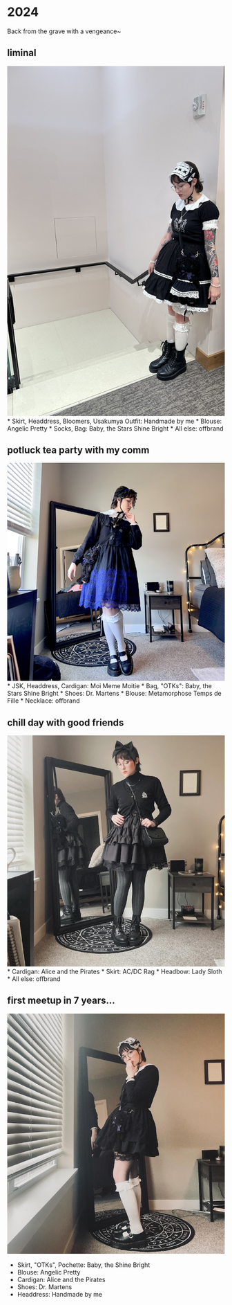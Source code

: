 # 2024

Back from the grave with a vengeance~

## liminal
<img src="/img/coords/4.jpg">
* Skirt, Headdress, Bloomers, Usakumya Outfit: Handmade by me
* Blouse: Angelic Pretty
* Socks, Bag: Baby, the Stars Shine Bright
* All else: offbrand

## potluck tea party with my comm
<img src="/img/coords/3.jpg">
* JSK, Headdress, Cardigan: Moi Meme Moitie
* Bag, "OTKs": Baby, the Stars Shine Bright
* Shoes: Dr. Martens
* Blouse: Metamorphose Temps de Fille
* Necklace: offbrand

## chill day with good friends
<img src="/img/coords/2.jpg">
* Cardigan: Alice and the Pirates
* Skirt: AC/DC Rag
* Headbow: Lady Sloth
* All else: offbrand

## first meetup in 7 years...
<img src="/img/coords/1.jpg">

* Skirt, "OTKs", Pochette: Baby, the Shine Bright
* Blouse: Angelic Pretty
* Cardigan: Alice and the Pirates
* Shoes: Dr. Martens
* Headdress: Handmade by me